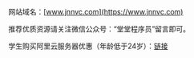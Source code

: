 网站域名：[www.jnnvc.com](https://www.jnnvc.com)

推荐优质资源请关注微信公众号：“堂堂程序员”留言即可。

学生购买阿里云服务器优惠（年龄低于24岁）：[链接](https://www.aliyun.com/product/swas?source=5176.11533457&userCode=p1s8inj4&type=copy)


